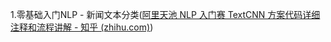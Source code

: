1.零基础入门NLP - 新闻文本分类([阿里天池 NLP 入门赛 TextCNN 方案代码详细注释和流程讲解 - 知乎 (zhihu.com)](https://zhuanlan.zhihu.com/p/183862056?spm=5176.21852664.0.0.623f3dd7cTYYMe))
